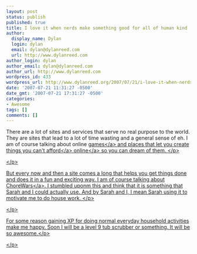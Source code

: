 ```yaml
---
layout: post
status: publish
published: true
title: I love it when nerds make something good for all of human kind
author:
  display_name: Dylan
  login: dylan
  email: dylan@dylanreed.com
  url: http://www.dylanreed.com
author_login: dylan
author_email: dylan@dylanreed.com
author_url: http://www.dylanreed.com
wordpress_id: 433
wordpress_url: http://www.dylanreed.org/2007/07/21/i-love-it-when-nerds-make-something-good-for-all-of-human-kind/
date: '2007-07-21 11:31:27 -0500'
date_gmt: '2007-07-21 17:31:27 -0500'
categories:
- Awesome
tags: []
comments: []
---
```

<p>There are a lot of sites and services that serve no real purpose to the world. They are sites that lead to a lot of time wasting and a general sense of eh. I am&nbsp;of course talking about online <a href="http:&#47;&#47;weewar.com&#47;">games<&#47;a> and places that let you create things you can't&nbsp;<a href="http:&#47;&#47;miniusa.com&#47;">afford<&#47;a> <a href="http:&#47;&#47;www.dell.com&#47;">online<&#47;a> so you can dream of them.&nbsp;<&#47;p>
<p><!--adsense#refer--><&#47;p>
<p>But every now and then a site comes a long that helps you get things done and does it in a fun and exciting way. I am of course talking about <a href="http:&#47;&#47;www.chorewars.com&#47;">ChoreWars<&#47;a>. I stumbled uponm this and think that it is something that Sarah and I could actually use. And by Sarah and I, I mean Sarah using it to motivate me to do house work. <&#47;p>
<p><!--adsense#text--><&#47;p>
<p>For some reason gaining XP for doing normal everyday household activities make me happy. Soon I will be a level 9 tub scrubber or something. It will be so awesome.<&#47;p>
<p><!--adsense--><&#47;p></p>
